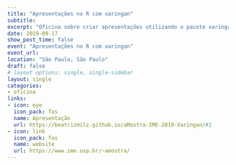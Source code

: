 ```yaml
---
title: "Apresentações no R com xaringan"
subtitle: 
excerpt: "Oficina sobre criar apresentações utilizando o pacote xaringan da linguagem R para a 14ª aMostra Estatística IME/USP"
date: 2019-09-17
show_post_time: false
event: "Apresentações no R com xaringan"
event_url: 
location: "São Paulo, São Paulo"
draft: false
# layout options: single, single-sidebar
layout: single
categories:
- oficina
links:
- icon: eye
  icon_pack: fas
  name: Apresentação
  url: https://beatrizmilz.github.io/aMostra-IME-2019-Xaringan/#1
- icon: link
  icon_pack: fas
  name: website
  url: https://www.ime.usp.br/~amostra/
---
```


